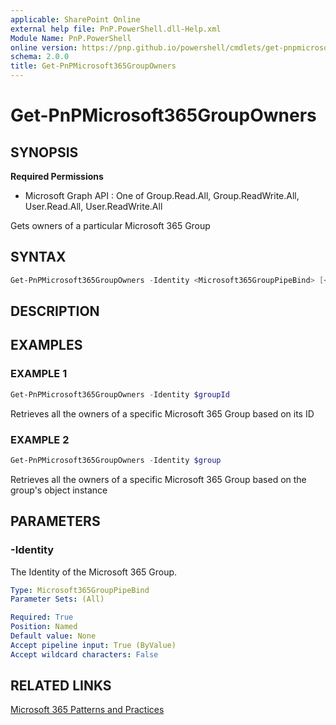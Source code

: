 ```yaml
---
applicable: SharePoint Online
external help file: PnP.PowerShell.dll-Help.xml
Module Name: PnP.PowerShell
online version: https://pnp.github.io/powershell/cmdlets/get-pnpmicrosoft365groupowners
schema: 2.0.0
title: Get-PnPMicrosoft365GroupOwners
---
```


# Get-PnPMicrosoft365GroupOwners

## SYNOPSIS

**Required Permissions**

  * Microsoft Graph API : One of Group.Read.All, Group.ReadWrite.All, User.Read.All, User.ReadWrite.All

Gets owners of a particular Microsoft 365 Group

## SYNTAX

```powershell
Get-PnPMicrosoft365GroupOwners -Identity <Microsoft365GroupPipeBind> [<CommonParameters>]
```

## DESCRIPTION

## EXAMPLES

### EXAMPLE 1
```powershell
Get-PnPMicrosoft365GroupOwners -Identity $groupId
```

Retrieves all the owners of a specific Microsoft 365 Group based on its ID

### EXAMPLE 2
```powershell
Get-PnPMicrosoft365GroupOwners -Identity $group
```

Retrieves all the owners of a specific Microsoft 365 Group based on the group's object instance

## PARAMETERS

### -Identity
The Identity of the Microsoft 365 Group.

```yaml
Type: Microsoft365GroupPipeBind
Parameter Sets: (All)

Required: True
Position: Named
Default value: None
Accept pipeline input: True (ByValue)
Accept wildcard characters: False
```

## RELATED LINKS

[Microsoft 365 Patterns and Practices](https://aka.ms/m365pnp)
